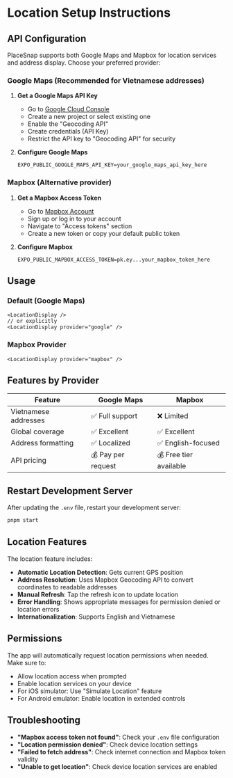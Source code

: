 # Location Setup Instructions

## API Configuration

PlaceSnap supports both Google Maps and Mapbox for location services and address display. Choose your preferred provider:

### Google Maps (Recommended for Vietnamese addresses)

1. **Get a Google Maps API Key**

   - Go to [Google Cloud Console](https://console.cloud.google.com/)
   - Create a new project or select existing one
   - Enable the "Geocoding API"
   - Create credentials (API Key)
   - Restrict the API key to "Geocoding API" for security

2. **Configure Google Maps**
   ```env
   EXPO_PUBLIC_GOOGLE_MAPS_API_KEY=your_google_maps_api_key_here
   ```

### Mapbox (Alternative provider)

1. **Get a Mapbox Access Token**

   - Go to [Mapbox Account](https://account.mapbox.com/)
   - Sign up or log in to your account
   - Navigate to "Access tokens" section
   - Create a new token or copy your default public token

2. **Configure Mapbox**
   ```env
   EXPO_PUBLIC_MAPBOX_ACCESS_TOKEN=pk.ey...your_mapbox_token_here
   ```

## Usage

### Default (Google Maps)

```tsx
<LocationDisplay />
// or explicitly
<LocationDisplay provider="google" />
```

### Mapbox Provider

```tsx
<LocationDisplay provider="mapbox" />
```

## Features by Provider

| Feature              | Google Maps        | Mapbox                 |
| -------------------- | ------------------ | ---------------------- |
| Vietnamese addresses | ✅ Full support    | ❌ Limited             |
| Global coverage      | ✅ Excellent       | ✅ Excellent           |
| Address formatting   | ✅ Localized       | ✅ English-focused     |
| API pricing          | 💰 Pay per request | 💰 Free tier available |

## Restart Development Server

After updating the `.env` file, restart your development server:

```bash
pnpm start
```

## Location Features

The location feature includes:

- **Automatic Location Detection**: Gets current GPS position
- **Address Resolution**: Uses Mapbox Geocoding API to convert coordinates to readable addresses
- **Manual Refresh**: Tap the refresh icon to update location
- **Error Handling**: Shows appropriate messages for permission denied or location errors
- **Internationalization**: Supports English and Vietnamese

## Permissions

The app will automatically request location permissions when needed. Make sure to:

- Allow location access when prompted
- Enable location services on your device
- For iOS simulator: Use "Simulate Location" feature
- For Android emulator: Enable location in extended controls

## Troubleshooting

- **"Mapbox access token not found"**: Check your `.env` file configuration
- **"Location permission denied"**: Check device location settings
- **"Failed to fetch address"**: Check internet connection and Mapbox token validity
- **"Unable to get location"**: Check device location services are enabled
